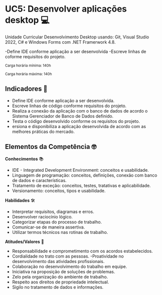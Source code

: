 # UC5: Desenvolver aplicações desktop 💻
Unidade Curricular Desenvolvimento Desktop usando:  Git, Visual Studio 2022, C# e Windows Forms com .NET Framerwork 4.8.

-Define IDE conforme aplicação a ser desenvolvida
-Escreve linhas de coforme requisitos do projeto.


<sub>Carga horária mínima: 140h </sub>  

<sub>Carga horária máxima: 140h</sub>

## Indicadores 📍
- Define IDE conforme aplicação a ser desenvolvida.
- Escreve linhas de código conforme requisitos do projeto.
- Realiza a conexão da aplicação com o banco de dados de acordo o Sistema
Gerenciador de Banco de Dados definido.
-  Testa o código desenvolvido conforme os requisitos do projeto.
- ersiona e disponibiliza a aplicação desenvolvida de acordo com as melhores
práticas do mercado.

## Elementos da Competência 🤓

**Conhecimentos** 📚
- IDE - Integrated Development Environment: conceitos e usabilidade.
- Linguagem de programação: conceitos, definições, conexão com banco de dados
e características.
- Tratamento de exceção: conceitos, testes, tratativas e aplicabilidade.
- Versionamento: conceitos, tipos e usabilidade.
   
**Habilidades** 🛠
- Interpretar requisitos, diagramas e erros.
- Desenvolver raciocínio lógico.
- Categorizar etapas do processo de trabalho.
- Comunicar-se de maneira assertiva.
- Utilizar termos técnicos nas rotinas de trabalho.
   
**Atitudes/Valores** 💱
- Responsabilidade e comprometimento com os acordos estabelecidos.
- Cordialidade no trato com as pessoas.
-Proatividade no desenvolvimento das atividades profissionais.
- Colaboração no desenvolvimento do trabalho em equipe.
- Iniciativa na proposição de soluções de problemas.
- Zelo pela organização do ambiente de trabalho.
- Respeito aos direitos de propriedade intelectual.
- Sigilo no tratamento de dados e informações.
